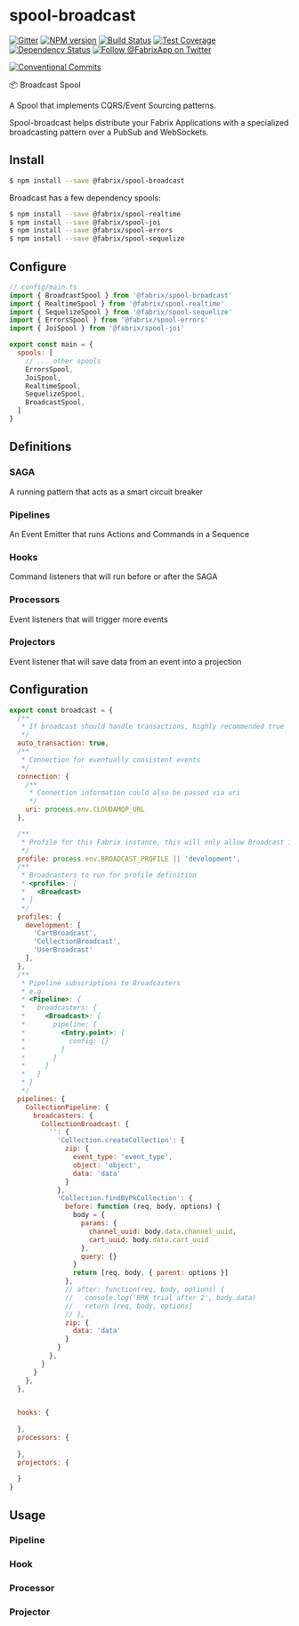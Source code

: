 # spool-broadcast

[![Gitter][gitter-image]][gitter-url]
[![NPM version][npm-image]][npm-url]
[![Build Status][ci-image]][ci-url]
[![Test Coverage][coverage-image]][coverage-url]
[![Dependency Status][daviddm-image]][daviddm-url]
[![Follow @FabrixApp on Twitter][twitter-image]][twitter-url]

[![Conventional Commits](https://img.shields.io/badge/Conventional%20Commits-1.0.0-yellow.svg)](https://conventionalcommits.org)

:package: Broadcast Spool

A Spool that implements CQRS/Event Sourcing patterns.

Spool-broadcast helps distribute your Fabrix Applications with a specialized broadcasting pattern over a PubSub and WebSockets.

## Install
```sh
$ npm install --save @fabrix/spool-broadcast
```

Broadcast has a few dependency spools:

```sh
$ npm install --save @fabrix/spool-realtime
$ npm install --save @fabrix/spool-joi
$ npm install --save @fabrix/spool-errors
$ npm install --save @fabrix/spool-sequelize
```

## Configure

```js
// config/main.ts
import { BroadcastSpool } from '@fabrix/spool-broadcast'
import { RealtimeSpool } from '@fabrix/spool-realtime'
import { SequelizeSpool } from '@fabrix/spool-sequelize'
import { ErrorsSpool } from '@fabrix/spool-errors'
import { JoiSpool } from '@fabrix/spool-joi'

export const main = {
  spools: [
    // ... other spools
    ErrorsSpool,
    JoiSpool,
    RealtimeSpool,
    SequelizeSpool,
    BroadcastSpool,
  ]
}
```
## Definitions
### SAGA
A running pattern that acts as a smart circuit breaker

### Pipelines
An Event Emitter that runs Actions and Commands in a Sequence

### Hooks
Command listeners that will run before or after the SAGA

### Processors
Event listeners that will trigger more events

### Projectors
Event listener that will save data from an event into a projection


## Configuration
```js
export const broadcast = {
  /**
   * If broadcast should handle transactions, highly recommended true
   */
  auto_transaction: true,
  /**
   * Connection for eventually consistent events
   */
  connection: {
    /**
     * Connection information could also be passed via uri
     */
    uri: process.env.CLOUDAMQP_URL
  },

  /**
   * Profile for this Fabrix instance, this will only allow Broadcast in this profile to run.
   */
  profile: process.env.BROADCAST_PROFILE || 'development',
  /**
   * Broadcasters to run for profile definition
   * <profile>: [
   *   <Broadcast>
   * ]
   */
  profiles: {
    development: [
      'CartBroadcast',
      'CollectionBroadcast',
      'UserBroadcast'
    ],
  },
  /**
   * Pipeline subscriptions to Broadcasters
   * e.g.
   * <Pipeline>: {
   *   broadcasters: {
   *     <Broadcast>: {
   *       pipeline: {
   *         <Entry.point>: {
   *           config: {}
   *         }
   *       }
   *     }
   *   }
   * }
   */
  pipelines: {
    CollectionPipeline: {
      broadcasters: {
        CollectionBroadcast: {
          '': {
            'Collection.createCollection': {
              zip: {
                event_type: 'event_type',
                object: 'object',
                data: 'data'
              }
            },
            'Collection.findByPkCollection': {
              before: function (req, body, options) {
                body = {
                  params: {
                    channel_uuid: body.data.channel_uuid,
                    cart_uuid: body.data.cart_uuid
                  },
                  query: {}
                }
                return [req, body, { parent: options }]
              },
              // after: function(req, body, options) {
              //   console.log('BRK trial after 2', body.data)
              //   return [req, body, options]
              // },
              zip: {
                data: 'data'
              }
            }
          },
        }
      }
    },
  },


  hooks: {
      
  },
  processors: {
        
  },
  projectors: {
        
  }
}
```


## Usage

### Pipeline

### Hook

### Processor

### Projector

[npm-image]: https://img.shields.io/npm/v/@fabrix/spool-broadcast.svg?style=flat-square
[npm-url]: https://npmjs.org/package/@fabrix/spool-broadcast
[ci-image]: https://img.shields.io/circleci/project/github/fabrix-app/spool-broadcast/master.svg
[ci-url]: https://circleci.com/gh/fabrix-app/spool-broadcast/tree/master
[daviddm-image]: http://img.shields.io/david/fabrix-app/spool-broadcast.svg?style=flat-square
[daviddm-url]: https://david-dm.org/fabrix-app/spool-broadcast
[gitter-image]: http://img.shields.io/badge/+%20GITTER-JOIN%20CHAT%20%E2%86%92-1DCE73.svg?style=flat-square
[gitter-url]: https://gitter.im/fabrix-app/fabrix
[twitter-image]: https://img.shields.io/twitter/follow/FabrixApp.svg?style=social
[twitter-url]: https://twitter.com/FabrixApp
[coverage-image]: https://img.shields.io/codeclimate/coverage/github/fabrix-app/spool-broadcast.svg?style=flat-square
[coverage-url]: https://codeclimate.com/github/fabrix-app/spool-broadcast/coverage

